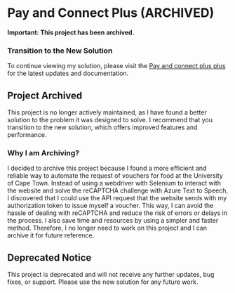 # Pay and Connect Plus (ARCHIVED)
**Important: This project has been archived.**
### Transition to the New Solution

To continue viewing my solution, please visit the [Pay and connect plus plus](https://github.com/DeshyDan/Pay-and-Connect-Plus-Plus) for the latest updates and documentation.

## Project Archived

This project is no longer actively maintained, as I have found a better solution to the problem it was designed to solve. I recommend that you transition to the new solution, which offers improved features and performance.

### Why I am Archiving?


I decided to archive this project because I found a more efficient and reliable way to automate the request of vouchers for food at the University of Cape Town. Instead of using a webdriver with Selenium to interact with the website and solve the reCAPTCHA challenge with Azure Text to Speech, I discovered that I could use the API request that the website sends with my authorization token to issue myself a voucher.
This way, I can avoid the hassle of dealing with reCAPTCHA and reduce the risk of errors or delays in the process. I also save time and resources by using a simpler and faster method. 
Therefore, I no longer need to work on this project and I can archive it for future reference.


## Deprecated Notice

This project is deprecated and will not receive any further updates, bug fixes, or support. Please use the new solution for any future work.
